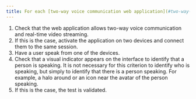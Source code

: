 ```yaml
---
title: For each [two-way voice communication web application](#two-way-voice-communication-web-application) that has real-time video, is there a visual indicator of speaking activity?
---
```


1. Check that the web application allows two-way voice communication and real-time video streaming.
2. If this is the case, activate the application on two devices and connect them to the same session.
3. Have a user speak from one of the devices.
4. Check that a visual indicator appears on the interface to identify that a person is speaking. It is not necessary for this criterion to identify who is speaking, but simply to identify that there is a person speaking. For example, a halo around or an icon near the avatar of the person speaking.
5. If this is the case, the test is validated.